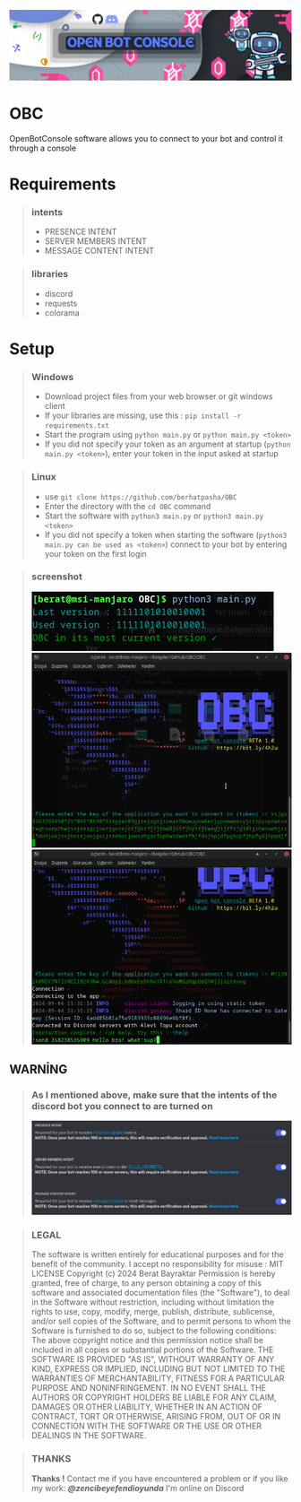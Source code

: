 ![Banner](OBC/media/banner.png)
# OBC
OpenBotConsole software allows you to connect to your bot and control it through a console
# Requirements
> ### intents
> - PRESENCE INTENT
> - SERVER MEMBERS INTENT
> - MESSAGE CONTENT INTENT

> ### libraries
> - discord
> - requests
> - colorama
# Setup
 
> ### Windows
> - Download project files from your web browser or git windows client
> - If your libraries are missing, use this : `pip install -r requirements.txt`
> - Start the program using `python main.py` or `python main.py <token>`
> - If you did not specify your token as an argument at startup (`python main.py <token>`), enter your token in the input asked at startup

> ### Linux
> - use `git clone https://github.com/berhatpasha/OBC`
> - Enter the directory with the `cd OBC` command
> - Start the software with `python3 main.py` or `python3 main.py <token>`
> - If you did not specify a token when starting the software (`python3 main.py can be used as <token>`) connect to your bot by entering your token on the first login

> ### screenshot
> ![screenshot](OBC/media/screenshot1.png)
> ![screenshot](OBC/media/screenshot2.png)
> ![screenshot](OBC/media/screenshot3.png)

## WARNİNG
> ### As I mentioned above, make sure that the intents of the discord bot you connect to are turned on
> ![intents](OBC/media/intents.png)

> ### LEGAL
> The software is written entirely for educational purposes and for the benefit of the community. I accept no responsibility for misuse :  MIT LICENSE Copyright (c) 2024 Berat Bayraktar
> Permission is hereby granted, free of charge, to any person obtaining a copy
of this software and associated documentation files (the "Software"), to deal
in the Software without restriction, including without limitation the rights
to use, copy, modify, merge, publish, distribute, sublicense, and/or sell
copies of the Software, and to permit persons to whom the Software is
furnished to do so, subject to the following conditions:
> The above copyright notice and this permission notice shall be included in all
copies or substantial portions of the Software.
> THE SOFTWARE IS PROVIDED "AS IS", WITHOUT WARRANTY OF ANY KIND, EXPRESS OR
IMPLIED, INCLUDING BUT NOT LIMITED TO THE WARRANTIES OF MERCHANTABILITY,
FITNESS FOR A PARTICULAR PURPOSE AND NONINFRINGEMENT. IN NO EVENT SHALL THE
AUTHORS OR COPYRIGHT HOLDERS BE LIABLE FOR ANY CLAIM, DAMAGES OR OTHER
LIABILITY, WHETHER IN AN ACTION OF CONTRACT, TORT OR OTHERWISE, ARISING FROM,
OUT OF OR IN CONNECTION WITH THE SOFTWARE OR THE USE OR OTHER DEALINGS IN THE
SOFTWARE.



> ### THANKS
> **Thanks !**
> Contact me if you have encountered a problem or if you like my work: ***@zencibeyefendioyunda*** I'm online on Discord
